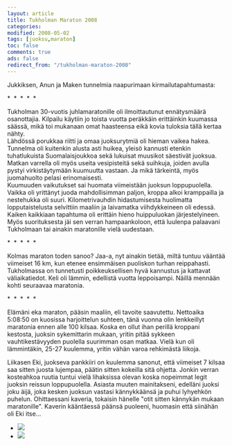 ```yaml
--- 
layout: article 
title: Tukholman Maraton 2008 
categories: 
modified: 2008-05-02 
tags: [juoksu,maraton]
toc: false 
comments: true 
ads: false 
redirect_from: "/tukholman-maraton-2008" 
--- 
```


Jukkiksen, Anun ja Maken tunnelmia naapurimaan kirmailutapahtumasta:

\*  \*  \*  \*  \*

Tukholman 30-vuotis juhlamaratonille oli ilmoittautunut ennätysmäärä
osanottajia. Kilpailu käytiin jo toista vuotta peräkkäin erittäinkin
kuumassa säässä, mikä toi mukanaan omat haasteensa eikä kovia tuloksia
tällä kertaa nähty.\
Lähdössä porukkaa riitti ja omaa juoksurytmiä oli hieman vaikea hakea.
Tunnelma oli kuitenkin alusta asti huikea, yleisö kannusti etenkin
tuhatlukuista Suomalaisjoukkoa sekä lukuisat muusikot säestivät juoksua.
Matkan varrella oli myös useita vesipisteitä sekä suihkuja, joiden
avulla pystyi virkistäytymään kuumuutta vastaan. Ja mikä tärkeintä, myös
juomahuolto pelasi erinomaisesti.\
Kuumuuden vaikutukset sai huomata viimeistään juoksun loppupuolella.
Vaikka oli yrittänyt juoda mahdollisimman paljon, kroppa alkoi
kramppailla ja nestehukka oli suuri. Kilometrivauhdin hidastumisesta
huolimatta lopputaistelusta selvittiin maaliin ja laivamatka
viihdykkeineen oli edessä.\
Kaiken kaikkiaan tapahtuma oli erittäin hieno huippuluokan
järjestelyineen. Myös suorituksesta jäi sen verran hampaankoloon, että
luulenpa palaavani Tukholmaan tai ainakin maratonille vielä uudestaan.

\*  \*  \*  \*  \*

Kolmas maraton toden sanoo? Jaa-a, nyt ainakin tietää, miltä tuntuu
vääntää viimeiset 16 km, kun etenee ensimmäisen puoliskon turhan
reippahasti. Tukholmassa on tunnetusti poikkeuksellisen hyvä kannustus
ja kattavat väliaikatiedot. Keli oli lämmin, edellistä vuotta
leppoisampi. Näillä mennään kohti seuraavaa maratonia. 

\*  \*  \*  \*  \*

Elämäni eka maraton, pääsin maaliin, eli tavoite saavutettu. Nettoaika
5:08:50 on kuosissa harjoittelun suhteen, tänä vuonna olin lenkkeillyt
maratonia ennen alle 100 kilsaa. Koska en ollut ihan perillä kroppani
kestosta, juoksin sykemittarin mukaan, yritin pitää sykkeen
vauhtikestävyyden puolella suurimman osan matkaa. Vielä kun oli
lämmintäkin, 25-27 kuulemma, yritin vähän varoa rehkimästä liikoja.

Liikasen Eki, juokseva pankkiiri on kuulemma sanonut, että viimeiset 7
kilsaa saa sitten juosta lujempaa, päätin sitten kokeilla sitä ohjetta.
Jonkin verran kosteahkoa ruutia tuntui vielä lihaksissa olevan koska
nopeimmat legit juoksin reissun loppupuolella. Asiasta muuten
mainitakseni, edelläni juoksi joku äijä, joka kesken juoksun vastasi
kännykkäänsä ja puhui lyhyehkön puhelun. Ohittaessani kaveria, tokaisin
hänelle "otit sitten kännykän mukaan maratonille". Kaverin kääntäessä
päänsä puoleeni, huomasin että siinähän oli Eki itse...

<div class="image-gallery">

-   [![](/Media/Default/ImageGalleries/tukholman-maraton-2008/Thumbnails/marakäyrä.JPG)](/Media/Default/ImageGalleries/tukholman-maraton-2008/marakäyrä.JPG)
-   [![](/Media/Default/ImageGalleries/tukholman-maraton-2008/Thumbnails/Sto08.jpg)](/Media/Default/ImageGalleries/tukholman-maraton-2008/Sto08.jpg)

</div>
